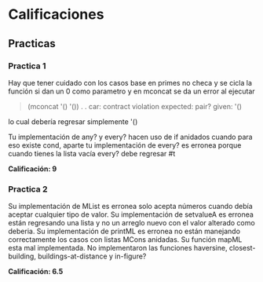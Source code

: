 # Calificaciones

## Practicas

### Practica 1

Hay que tener cuidado con los casos base en primes no checa y se cicla
la función si dan un 0 como parametro y en mconcat se da un error al ejecutar

> (mconcat '() '())
. . car: contract violation
  expected: pair?
  given: '()
  
lo cual debería regresar simplemente '()

Tu implementación de any? y every? hacen uso de if anidados cuando para eso existe cond, aparte tu implementación de every? es erronea porque cuando tienes la lista vacía every? debe regresar #t

**Calificación: 9**

### Practica 2

Su implementación de MList es erronea solo acepta números cuando debía
aceptar cualquier tipo de valor. Su implementación de setvalueA es erronea están regresando una lista y no un arreglo nuevo con el valor alterado como deberia.
Su implementación de printML es erronea no están manejando correctamente los casos con listas MCons anidadas.
Su función mapML esta mal implementada.
No implementaron las funciones haversine, closest-building, buildings-at-distance y in-figure?

**Calificación: 6.5**